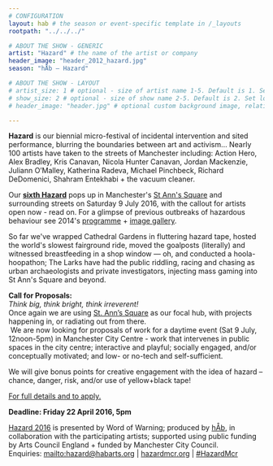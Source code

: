 ```yaml
---
# CONFIGURATION
layout: hab # the season or event-specific template in /_layouts
rootpath: "../../../"

# ABOUT THE SHOW - GENERIC
artist: "Hazard" # the name of the artist or company
header_image: "header_2012_hazard.jpg"   
season: "hÅb — Hazard"

# ABOUT THE SHOW - LAYOUT
# artist_size: 1 # optional - size of artist name 1-5. Default is 1. Set longer names to lower values
# show_size: 2 # optional - size of show name 2-5. Default is 2. Set longer names to lower values
# header_image: "header.jpg" # optional custom background image, relative to current page

---         
```

**Hazard** is our biennial micro-festival of incidental intervention and sited performance, blurring the boundaries between art and activism… Nearly 100 artists have taken to the streets of Manchester including: Action Hero, Alex Bradley, Kris Canavan, Nicola Hunter Canavan, Jordan Mackenzie, Juliann O’Malley, Katherina Radeva, Michael Pinchbeck, Richard DeDomenici, Shahram Entekhabi + the vacuum cleaner.         
            
Our **[sixth Hazard](/current/2016-hazard)** pops up in Manchester's <a href='http://www.google.com/maps/d/embed?mid=zUP9hOfLluWs.kfWwdpVK74IU' target='_blank'>St Ann's Square</a> and surrounding streets on Saturday 9 July 2016, with the callout for artists open now - read on. For a glimpse of previous outbreaks of hazardous behaviour see 2014's [programme](/archive/2014-hazard) + [image gallery](/galleries/2014-hazard).            
            
So far we've wrapped Cathedral Gardens in fluttering hazard tape, hosted the world's slowest fairground ride, moved the goalposts (literally) and witnessed breastfeeding in a shop window — oh, and conducted a hoola-hoopathon; The Larks have had the public riddling, racing and chasing as urban archaeologists and private investigators, injecting mass gaming into St Ann's Square and beyond.           
           
**Call for Proposals:**     
*Think big, think bright, think irreverent!*     
Once again we are using <a href="https://www.google.co.uk/maps/place/St.+Ann's+Church/@53.4817584,-2.2454162,3a,75y,218.69h,90t/data=!3m6!1e1!3m4!1syYuOT36eMUL4WFAfihEJIg!2e0!7i13312!8i6656!4m2!3m1!1s0x487bb1c3df375453:0x799439d91859d49d!6m1!1e1" target="_blank">St. Ann’s Square</a> as our focal hub, with projects happening in, or radiating out from there.     
 We are now looking for proposals of work for a daytime event (Sat 9 July, 12noon-5pm) in Manchester City Centre - work that intervenes in public spaces in the city centre; interactive and playful; socially engaged, and/or conceptually motivated; and low- or no-tech and self-sufficient.     

We will give bonus points for creative engagement with the idea of hazard –chance, danger, risk, and/or use of yellow+black tape!    

<a href='http://hazardmcr.posthaven.com' target='_blank'>For full details and to apply.</a>     

**Deadline: Friday 22 April 2016, 5pm**    
 
[Hazard 2016](/current/2016-hazard) is presented by Word of Warning; produced by [hÅb](/hab), in collaboration with the participating artists; supported using public funding by Arts Council England + funded by Manchester City Council.        
Enquiries: <mailto:hazard@habarts.org> | <a href="http://hazardmcr.org" target="_blank">hazardmcr.org</a> | <a href="http://twitter.com/hashtag/HazardMcr" target="_blank">#HazardMcr</a>
